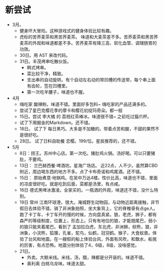 # 新尝试
* 3月。
  * 健身环大冒险。这种游戏式的健身体验比较有趣。
  * 虎标的苦荞麦茶和黑苦荞麦茶。 味道和大麦茶差不多。苦荞麦茶和黑苦荞麦茶的外观和味道都差不多。苦荞麦茶有降三高、软化血管、调理肠胃的功效。
  * 30日。用 AST 来改代码。
  * 31日。丰茂烤串吃散伙饭。
    * 韩式烤串。
    * 菜比较干净，精致。
    * 支出串的自动旋转。有个自动左右动的带凹槽的传送带，每个串上面有齿轮，签在凹槽里。
    * 第一次吃羊腰子，味道也不腥。
* 4月
  * 嗨吃家 酸辣粉。味道不错。里面好多包料~ 嗨吃家的产品还满多的。
  * 尝试了星巴克樱花季的摩卡和樱花初绽玛奇朵。都一般
  * 15日。尝试 李大橘 的 荔枝红茶棒冰。味道很不错~ 之前吃过猫爪杯。
  * 试了下用掘金的Markdown。还不错。
  * 18日。 试了下 每日黑巧。大多是不加糖的。带着点苦和酸，不甜的果然不是很好吃。
  * 28日。 试了日料自助餐 恋樱。199/位。星辰推荐的，还不错。
* 5月
  * 8日：捞王。苏州中心店。第一次吃。猪肚鸡火锅。汤好喝。可以只要猪肚，不要鸡。
  * 13日： 兰巴赫西餐·啤酒坊。星海广场店。 近22点，人不少。虽然算CBD附近，周边喝东西的地方不多。点了卡布奇诺和鸡尾酒。还不错。
  * 15日： 原始煮意·地锅鸡。在吴中万达4楼。性价比高，味道也不错，里面的凉皮很好吃。就是吃到后面，菜都是汤里，有点咸。
  * 16日 德式黑啤冰激凌。全家买的。一瓶酒的外观，味道还不错，没什么特别。
  * 19日 常州 江南环球港，很大。淹城野生动物园，与动物近距离接触，非节假日去体验不错，骑了非洲象拍照，坐大象背上，它的脊椎骨有点ge人。跑了卡丁车，卡丁车开的慢的时候，方向盘真紧。狼，老虎，狮子，都有森严的等级制度，位置上，形态上。只有有地位的狼，才能翘尾巴，弱小的狼只能夹着尾巴。看到了 孟加拉白虎，东北虎，非洲狮，棕熊，狼，非洲象，小浣熊，狐狸，孔雀，鸵鸟，仙鹤，冠羽鹤。猴子，大食蚁兽。体验了台风和地震。在一艘假的船上体验台风，外面有风吹，和飘水，船晃的厉害，有点恐怖。地震分别体验了4，6级，8级，没啥感觉。
  * 21日。 
    * 外卖。大鲸米线。米线，汤，醋，辣都是分开装的。味道不错。
    * 奥利奥 白桃乌龙味。味道太甜。